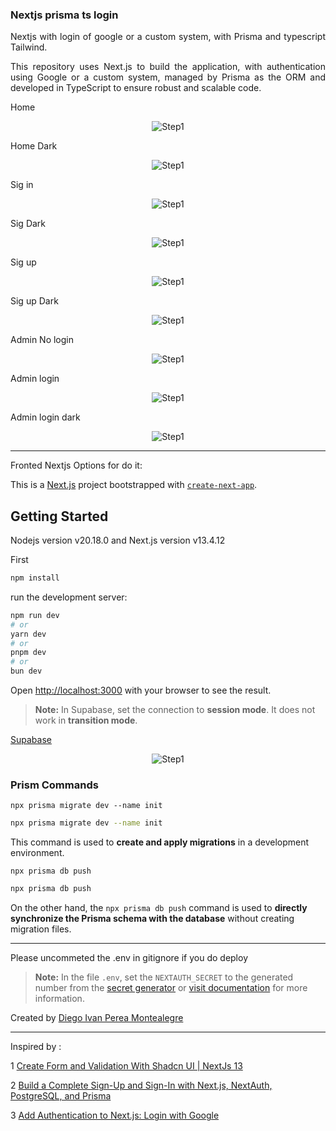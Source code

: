 ### Nextjs prisma ts login

<p align="justify">
Nextjs with login of google or a custom system, with Prisma and typescript Tailwind.
</p>

<p align="justify">
This repository uses Next.js to build the application, with authentication using Google or a custom system, managed by Prisma as the ORM and developed in TypeScript to ensure robust and scalable code.
</p>

Home
<p align="center">
  <img src="README-images/home.PNG" alt="Step1">
</p>
Home Dark
<p align="center">
  <img src="README-images/homedark.PNG" alt="Step1">
</p>

Sig in
<p align="center">
  <img src="README-images/sigin.PNG" alt="Step1">
</p>
Sig Dark
<p align="center">
  <img src="README-images/sigindark.PNG" alt="Step1">
</p>
Sig up
<p align="center">
  <img src="README-images/siginup.PNG" alt="Step1">
</p>
Sig up Dark
<p align="center">
  <img src="README-images/siginupdark.PNG" alt="Step1">
</p>
Admin No login
<p align="center">
  <img src="README-images/adminnologin.PNG" alt="Step1">
</p>
Admin login
<p align="center">
  <img src="README-images/admin.PNG" alt="Step1">
</p>
Admin login dark
<p align="center">
  <img src="README-images/admindark.PNG" alt="Step1">
</p>

-----

Fronted Nextjs Options for do it:

This is a [Next.js](https://nextjs.org/) project bootstrapped with [`create-next-app`](https://github.com/vercel/next.js/tree/canary/packages/create-next-app).

## Getting Started
Nodejs version v20.18.0 and Next.js version v13.4.12

First
```bash
npm install
```
run the development server:

```bash
npm run dev
# or
yarn dev
# or
pnpm dev
# or
bun dev
```

Open [http://localhost:3000](http://localhost:3000) with your browser to see the result.

> **Note:** In Supabase, set the connection to **session mode**. It does not work in **transition mode**.

[Supabase](https://supabase.com/)

<p align="center">
  <img src="README-images/supabaseDb.PNG" alt="Step1">
</p>

### Prism Commands

`npx prisma migrate dev --name init`

```bash
npx prisma migrate dev --name init
```

This command is used to **create and apply migrations** in a development environment.

`npx prisma db push`

```bash
npx prisma db push
```

On the other hand, the `npx prisma db push` command is used to **directly synchronize the Prisma schema with the database** without creating migration files.

----
Please uncommeted the .env in gitignore if you do deploy

> **Note:** In the file `.env`, set the `NEXTAUTH_SECRET` to the generated number from the [secret generator](https://generate-secret.vercel.app/32) or [visit documentation](https://next-auth.js.org/deployment#vercel) for more information.
> 

Created by [Diego Ivan Perea Montealegre](https://github.com/diegoperea20)

---

Inspired by : 

1 [Create Form and Validation With Shadcn UI | NextJs 13](https://www.youtube.com/watch?v=GkpEWkKQego)

2 [Build a Complete Sign-Up and Sign-In with Next.js, NextAuth, PostgreSQL, and Prisma](https://www.youtube.com/watch?v=bicCg4GxOP8&t=311s)

3 [Add Authentication to Next.js: Login with Google](https://www.youtube.com/watch?v=k1TL-AzavvY)
